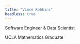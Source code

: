 ```yaml
---
title: "Vince Robbins"
headless: true
---
```


Software Engineer & Data Scientist

UCLA Mathematics Graduate
